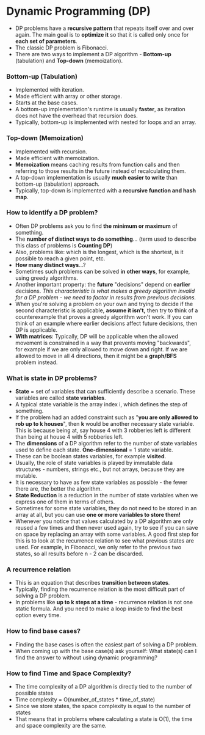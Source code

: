# Dynamic Programming (DP)

- DP problems have a **recursive pattern** that repeats itself over and over again. The main goal is to **optimize it** so that it is called only once for **each set of parameters**.
- The classic DP problem is Fibonacci.
- There are two ways to implement a DP algorithm - **Bottom-up** (tabulation) and **Top-down** (memoization).

### Bottom-up (Tabulation)
- Implemented with iteration.
- Made efficient with array or other storage.
- Starts at the base cases.
- A bottom-up implementation's runtime is usually **faster**, as iteration does not have the overhead that recursion does.
- Typically, bottom-up is implemented with nested for loops and an array.

### Top-down (Memoization)
- Implemented with recursion.
- Made efficient with memoization.
- **Memoization** means caching results from function calls and then referring to those results in the future instead of recalculating them.
- A top-down implementation is usually **much easier to write** than bottom-up (tabulation) approach.
- Typically, top-down is implemented with a **recursive function and hash map**.

### How to identify a DP problem?
- Often DP problems ask you to find **the minimum or maximum** of something.
- The **number of distinct ways to do something**... (term used to describe this class of problems is **Counting DP**)
- Also, problems like: which is the longest, which is the shortest, is it possible to reach a given point, etc.
- **How many distinct ways**...?
- Sometimes such problems can be solved **in other ways**, for example, using greedy algorithms.
- Another important property: the **future** "decisions" depend on **earlier** decisions. _This characteristic is what makes a greedy algorithm invalid for a DP problem - we need to factor in results from previous decisions._
- When you're solving a problem on your own and trying to decide if the second characteristic is applicable, **assume it isn't,** then try to think of a counterexample that proves a greedy algorithm won't work. If you can think of an example where earlier decisions affect future decisions, then DP is applicable.
- **With matrices**: Typically, DP will be applicable when the allowed movement is constrained in a way that prevents moving "backwards", for example if we are only allowed to move down and right. If we are allowed to move in all 4 directions, then it might be a **graph/BFS** problem instead.

### What is state in DP problems?
- **State** = set of variables that can sufficiently describe a scenario. These variables are called **state variables**.
- A typical state variable is the array index i, which defines the step of something.
- If the problem had an added constraint such as "**you are only allowed to rob up to k houses**", then **k** would be another necessary state variable. This is because being at, say house 4 with 3 robberies left is different than being at house 4 with 5 robberies left.
- The **dimensions** of a DP algorithm refer to the number of state variables used to define each state. **One-dimensional** = 1 state variable.
- These can be boolean states variables, for example **visited**.
- Usually, the role of state variables is played by immutable data structures - numbers, strings etc., but not arrays, because they are mutable.
- It is necessary to have as few state variables as possible - the fewer there are, the better the algorithm.
- **State Reduction** is a reduction in the number of state variables when we express one of them in terms of others.
- Sometimes for some state variables, they do not need to be stored in an array at all, but you can use **one or more variables to store them!**
- Whenever you notice that values calculated by a DP algorithm are only reused a few times and then never used again, try to see if you can save on space by replacing an array with some variables. A good first step for this is to look at the recurrence relation to see what previous states are used. For example, in Fibonacci, we only refer to the previous two states, so all results before n - 2 can be discarded.

### A recurrence relation
- This is an equation that describes **transition between states**.
- Typically, finding the recurrence relation is the most difficult part of solving a DP problem.
- In problems like **up to k steps at a time** - recurrence relation is not one static formula. And you need to make a loop inside to find the best option every time.

### How to find base cases?
- Finding the base cases is often the easiest part of solving a DP problem.
- When coming up with the base case(s) ask yourself: What state(s) can I find the answer to without using dynamic programming?

### How to find Time and Space Complexity?
- The time complexity of a DP algorithm is directly tied to the number of possible states
- Time complexity = O(number_of_states * time_of_state)
- Since we store states, the space complexity is equal to the number of states
- That means that in problems where calculating a state is O(1), the time and space complexity are the same.



